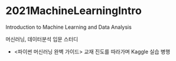 # 2021MachineLearningIntro
Introduction to Machine Learning and Data Analysis

머신러닝, 데이터분석 입문 스터디

- <파이썬 머신러닝 완벽 가이드> 교재 진도를 따라가며 Kaggle 실습 병행
